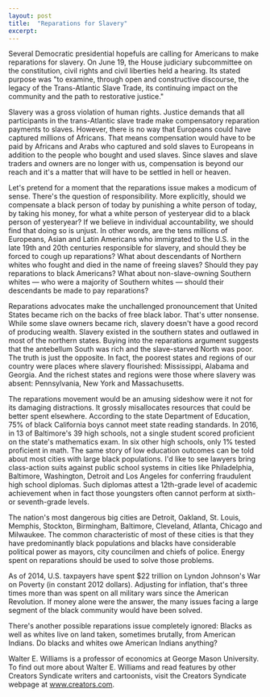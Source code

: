```yaml
---
layout: post
title:  "Reparations for Slavery"
excerpt:
---
```




Several Democratic presidential hopefuls are calling for Americans to make reparations for slavery. On June 19, the House judiciary subcommittee on the constitution, civil rights and civil liberties held a hearing. Its stated purpose was "to examine, through open and constructive discourse, the legacy of the Trans-Atlantic Slave Trade, its continuing impact on the community and the path to restorative justice."

Slavery was a gross violation of human rights. Justice demands that all participants in the trans-Atlantic slave trade make compensatory reparation payments to slaves. However, there is no way that Europeans could have captured millions of Africans. That means compensation would have to be paid by Africans and Arabs who captured and sold slaves to Europeans in addition to the people who bought and used slaves. Since slaves and slave traders and owners are no longer with us, compensation is beyond our reach and it's a matter that will have to be settled in hell or heaven.

Let's pretend for a moment that the reparations issue makes a modicum of sense. There's the question of responsibility. More explicitly, should we compensate a black person of today by punishing a white person of today, by taking his money, for what a white person of yesteryear did to a black person of yesteryear? If we believe in individual accountability, we should find that doing so is unjust. In other words, are the tens millions of Europeans, Asian and Latin Americans who immigrated to the U.S. in the late 19th and 20th centuries responsible for slavery, and should they be forced to cough up reparations? What about descendants of Northern whites who fought and died in the name of freeing slaves? Should they pay reparations to black Americans? What about non-slave-owning Southern whites — who were a majority of Southern whites — should their descendants be made to pay reparations?

Reparations advocates make the unchallenged pronouncement that United States became rich on the backs of free black labor. That's utter nonsense. While some slave owners became rich, slavery doesn't have a good record of producing wealth. Slavery existed in the southern states and outlawed in most of the northern states. Buying into the reparations argument suggests that the antebellum South was rich and the slave-starved North was poor. The truth is just the opposite. In fact, the poorest states and regions of our country were places where slavery flourished: Mississippi, Alabama and Georgia. And the richest states and regions were those where slavery was absent: Pennsylvania, New York and Massachusetts.

The reparations movement would be an amusing sideshow were it not for its damaging distractions. It grossly misallocates resources that could be better spent elsewhere. According to the state Department of Education, 75% of black California boys cannot meet state reading standards. In 2016, in 13 of Baltimore's 39 high schools, not a single student scored proficient on the state's mathematics exam. In six other high schools, only 1% tested proficient in math. The same story of low education outcomes can be told about most cities with large black populations. I'd like to see lawyers bring class-action suits against public school systems in cities like Philadelphia, Baltimore, Washington, Detroit and Los Angeles for conferring fraudulent high school diplomas. Such diplomas attest a 12th-grade level of academic achievement when in fact those youngsters often cannot perform at sixth- or seventh-grade levels.



The nation's most dangerous big cities are Detroit, Oakland, St. Louis, Memphis, Stockton, Birmingham, Baltimore, Cleveland, Atlanta, Chicago and Milwaukee. The common characteristic of most of these cities is that they have predominantly black populations and blacks have considerable political power as mayors, city councilmen and chiefs of police. Energy spent on reparations should be used to solve those problems.

As of 2014, U.S. taxpayers have spent $22 trillion on Lyndon Johnson's War on Poverty (in constant 2012 dollars). Adjusting for inflation, that's three times more than was spent on all military wars since the American Revolution. If money alone were the answer, the many issues facing a large segment of the black community would have been solved.

There's another possible reparations issue completely ignored: Blacks as well as whites live on land taken, sometimes brutally, from American Indians. Do blacks and whites owe American Indians anything?

Walter E. Williams is a professor of economics at George Mason University. To find out more about Walter E. Williams and read features by other Creators Syndicate writers and cartoonists, visit the Creators Syndicate webpage at www.creators.com.

